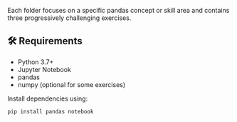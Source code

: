 
Each folder focuses on a specific pandas concept or skill area and contains three progressively challenging exercises.

## 🛠 Requirements

- Python 3.7+
- Jupyter Notebook
- pandas
- numpy (optional for some exercises)

Install dependencies using:
```bash
pip install pandas notebook

